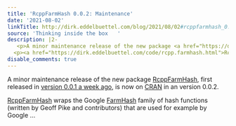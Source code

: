 ```yaml
---
title: 'RcppFarmHash 0.0.2: Maintenance'
date: '2021-08-02'
linkTitle: http://dirk.eddelbuettel.com/blog/2021/08/02#rcppfarmhash_0.0.2
source: 'Thinking inside the box   '
description: |2-
   <p>A minor maintenance release of the new package <a href="https://dirk.eddelbuettel.com/code/rcpp.farmhash.html">RcppFarmHash</a>, first released in <a href="http://dirk.eddelbuettel.com/blog/2021/07/26#rcppfarmhash_0.0.1">version 0.0.1 a week ago</a>, is now on <a href="https://CRAN.r-project.org">CRAN</a> in an version 0.0.2.</p>
  <p><a href="https://dirk.eddelbuettel.com/code/rcpp.farmhash.html">RcppFarmHash</a> wraps the Google <a href="https://github.com/google/farmhash">FarmHash</a> family of hash functions (written by Geoff Pike and contributors) that are used for example by Google ...
disable_comments: true
---
```

 <p>A minor maintenance release of the new package <a href="https://dirk.eddelbuettel.com/code/rcpp.farmhash.html">RcppFarmHash</a>, first released in <a href="http://dirk.eddelbuettel.com/blog/2021/07/26#rcppfarmhash_0.0.1">version 0.0.1 a week ago</a>, is now on <a href="https://CRAN.r-project.org">CRAN</a> in an version 0.0.2.</p>
<p><a href="https://dirk.eddelbuettel.com/code/rcpp.farmhash.html">RcppFarmHash</a> wraps the Google <a href="https://github.com/google/farmhash">FarmHash</a> family of hash functions (written by Geoff Pike and contributors) that are used for example by Google ...